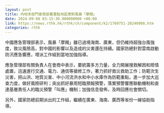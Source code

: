 ```yaml
---
layout: post
title: 內地多部門會商部署重點地區應對風暴「摩羯」
date: 2024-09-08 03:15:30.000000000 +08:00
link: https://news.rthk.hk/rthk/ch/component/k2/1769751-20240908.htm
categories: rthk
---
```


中國應急管理部表示，風暴「摩羯」雖已過境海南、廣東，但仍維持超強台風強度，致災風險高，對中國的影響以及造成的災害還在持續。國家防總針對雲南啟動防汛應急響應，增派工作組到當地加強指導。

應急管理部有關負責人在會商中表示，要統籌多方力量，全力開展搜救解困和險情處置，迅速進行交通、電力、通信等搶修工作，著力抓好救災救助工作；防範次生災害，把山洪、地質災害、中小河流洪水和中小水庫作為防範重點，進一步加大巡查力度，做好風險研判；突出抓好暴雨短臨預報預警，落實預警響應聯動機制和直達基層責任人的臨災預警「叫應」機制；加強信息發佈，及時回應社會關切。

另外，國家防總前期派出的工作組，繼續在廣東、海南、廣西等省份一線協助指導。

